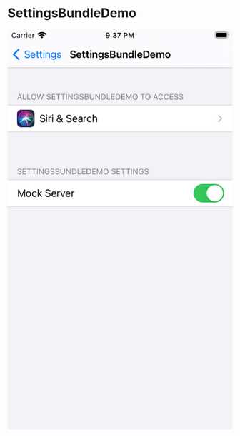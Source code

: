 # SettingsBundleDemo

![Screenshot](https://github.com/trachanivasiliki/SettingsBundleDemo/blob/master/Settings%20Bunlde%20Demo.png)


